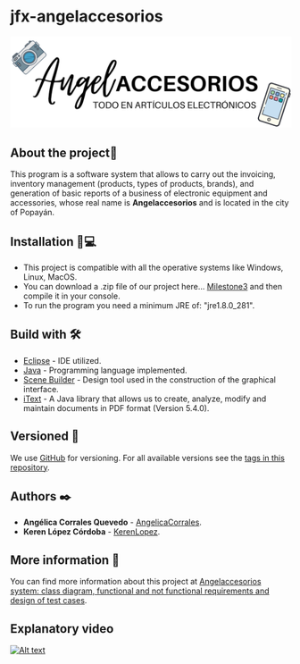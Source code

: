 # jfx-angelaccesorios
![logo](src/ui/images/angelaccesorios.png)
## About the project🚀
This program is a software system that allows to carry out the invoicing, inventory management (products, types of products, brands), and generation of basic reports of a business of electronic equipment and accessories, whose real name is **Angelaccesorios** and is located in the city of Popayán.

## Installation 🔧💻
* This project is compatible with all the operative systems like Windows, Linux, MacOS.
* You can download a .zip file of our project here... [Milestone3](https://github.com/AngelicaCorrales/jfx-angelaccesorios/releases/tag/Milestone3) and then compile it in your console. 
* To run the program you need a minimum JRE of: "jre1.8.0_281". 
    
## Build with 🛠️
* [Eclipse](https://www.eclipse.org/downloads/) - IDE utilized.
* [Java](https://www.oracle.com/co/java/technologies/javase/javase-jdk8-downloads.html) - Programming language implemented.
* [Scene Builder](https://gluonhq.com/products/scene-builder/) - Design tool used in the construction of the graphical interface.
* [iText](https://itextpdf.com/en) - A Java library that allows us to create, analyze, modify and maintain documents in PDF format (Version 5.4.0).

## Versioned 📌
We use [GitHub](http://github.com/) for versioning. For all available versions see the [tags in this repository](https://github.com/AngelicaCorrales/jfx-angelaccesorios/tags).

## Authors ✒️
* **Angélica Corrales Quevedo** - [AngelicaCorrales](https://github.com/AngelicaCorrales).
* **Keren López Córdoba** - [KerenLopez](https://github.com/KerenLopez).

## More information 📖
You can find more information about this project at 
[Angelaccesorios system: class diagram, functional and not functional requirements and design of test cases](https://drive.google.com/file/d/1HCKEoG_wKBVDEge8uBdDdP6ytKiGNDnT/view?usp=sharing).

## Explanatory video 

[![Alt text](https://img.youtube.com/vi/eP4MB3q42CU/0.jpg)](https://www.youtube.com/watch?v=eP4MB3q42CU)
